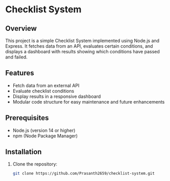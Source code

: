 # Checklist System

## Overview
This project is a simple Checklist System implemented using Node.js and Express. It fetches data from an API, evaluates certain conditions, and displays a dashboard with results showing which conditions have passed and failed.

## Features
- Fetch data from an external API
- Evaluate checklist conditions
- Display results in a responsive dashboard
- Modular code structure for easy maintenance and future enhancements

## Prerequisites
- Node.js (version 14 or higher)
- npm (Node Package Manager)

## Installation
1. Clone the repository:
   ```sh
   git clone https://github.com/Prasanth2659/checklist-system.git

